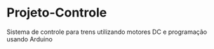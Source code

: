 # Projeto-Controle
Sistema de controle para trens utilizando motores DC e programação usando Arduino 

